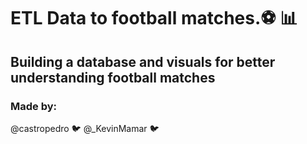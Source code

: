 # ETL Data to football matches.⚽ 📊 


## Building a database and visuals for better understanding football matches

### Made by:
@castropedro 🐦
@_KevinMamar 🐦